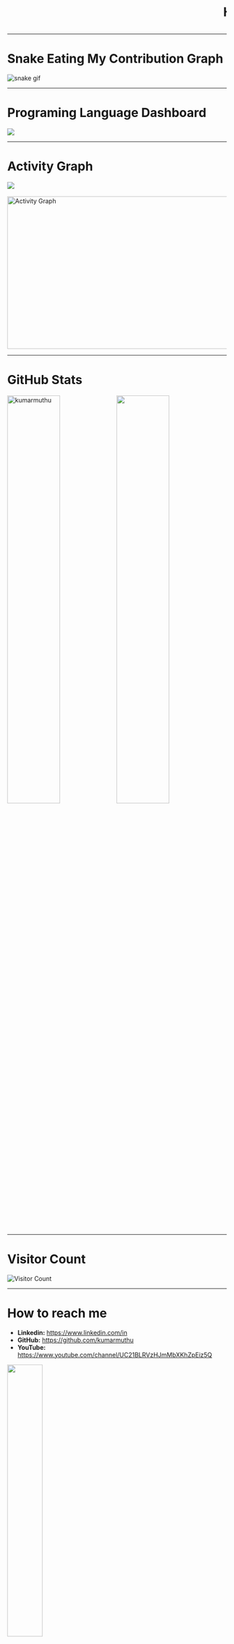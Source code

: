 <marquee scrolldelay="0" scrollamount="8">
    <h1><strong>Hi, welcome to kumarmuthu GitHub 👋...</strong></h1>
  </marquee>
</div>
<hr>
<div>
  <h1 align="left"><strong>Snake Eating My Contribution Graph</strong></h1>
    <img src="https://github.com/kumarmuthu/kumarmuthu/blob/output/github-snake-dark.svg" alt="snake gif">
</div>
<hr>
<div>
  <h1 align="left"><strong>Programing Language Dashboard</strong></h1>
    <a href="https://github.com/kumarmuthu">
    <img src="https://github-readme-stats.vercel.app/api/top-langs/?username=kumarmuthu&theme=tokyonight&layout=compact"/></a>
    <br/>
</div>
<hr>
<div>
  <h1 align="left"><strong>Activity Graph</strong></h1>
      <a href="https://github.com/kumarmuthu">
          <img src="https://github-profile-summary-cards.vercel.app/api/cards/profile-details?username=kumarmuthu&theme=tokyonight"/></a>
      <br/>
      <br/>
      <a href="https://github.com/kumarmuthu">
        <img alt="Activity Graph" src="https://github-readme-activity-graph.vercel.app/graph?username=kumarmuthu&theme=redical&hide_border=true" width="800" height="350"/></a>
</div>
<hr>
<div>
  <h1 align="left"><strong>GitHub Stats</strong></h1>
    <a href="https://github.com/kumarmuthu"><img src="https://github-readme-streak-stats.herokuapp.com?user=kumarmuthu&theme=neon-dark&date_format=M%20j%5B%2C%20Y%5D" alt="kumarmuthu" width=49% height=auto/></a>
    <a href="https://github.com/kumarmuthu"><img src="https://github-readme-stats.vercel.app/api?username=kumarmuthu&show_icons=true&theme=tokyonight" width=49% height=auto/></a>
</div>

<hr>
<div>
<h1 align="left"><strong>Visitor Count</strong></h1>
<img src="https://profile-counter.glitch.me/{kumarmuthu}/count.svg" alt="Visitor Count">
</div>
<hr>
<div>
  <h1 align="left"><strong>How to reach me</strong></h1>
  <ul>
    <li><strong>Linkedin:</strong> <a href="https://www.linkedin.com/in" target="_blank">https://www.linkedin.com/in</a></li>
    <li><strong>GitHub:</strong> <a href="https://github.com/kumarmuthu" target="_blank">https://github.com/kumarmuthu</a></li>
    <li><strong>YouTube:</strong> <a href="https://www.youtube.com/channel/UC21BLRVzHJmMbXKhZpEiz5Q" target="_blank">https://www.youtube.com/channel/UC21BLRVzHJmMbXKhZpEiz5Q</a></li>
  </ul>
</div>
<!--
<div>
  <a href="mailto:EMAIL" target="_blank">
    <img align=center width=100% src="https://readme-typing-svg.herokuapp.com?font=Sora&color=%2336BCF7&center=true&vCenter=true&width=450%&lines=EMAIL" />
</div>
-->
<div>
    <a><img align=center width=40% src="https://readme-typing-svg.herokuapp.com?font=Sora&color=%232CF7E4&center=true&vCenter=true&width=450%&lines=(%2B91)+000-000-0000" /></a>
</div>
<hr>
<div>
  <h1 align="left"><strong>Private Contributions</strong></h1>
  <ul style="list-style-type: disc; padding-left: 0; margin-top: 0; margin-bottom: 0;">
    <li><strong><span style="font-size: 16px;">Available Private Projects, Python Frameworks, and private Utility scripts</span></strong></li>
    <ul style="list-style-type: disc; padding-left: 20px; margin-top: 0; margin-bottom: 0;">
      <li><strong>Python Flask</strong></li>
      <li><strong>Java JSF Project</strong></li>
      <li><strong>AI/Huggingface</strong></li>
      <li><strong>Python Private Logic</strong></li>
      <li><strong>Python Testing Framework</strong></li>
      <li><strong>Python Private Selenium Project</strong></li>
      <li><strong>Private EPS32 with Muthu WebSite</strong></li>
      <li><strong>Python With MongoDB(Store/Retrieve/Delete)</strong></li>
      <li><strong>Python Utility to connect to Google Firebase</strong></li>
      <li><strong>Python Runtime-Based Script Execution Framework</strong></li>
      <li><strong>Python Implementation for Generating and Validating Licenses with Google Firebase</strong></li>
    </ul>
  </ul>
</div>
<hr>
<!-- # (![snake gif]&#40;https://github.com/kumarmuthu/kumarmuthu/blob/output/github-snake-dark.svg&#41;) -->

## Dependencies Packages for all the Repositories:

### AI - MuthuJarvis/requirements.txt
- transformers>=4.41.1
- sacremoses>=0.1.1
- sentencepiece>=0.2.0
- torch>=2.3.0
- torchvision>=0.15.0
- torchaudio>=2.3.0
- googletrans>=4.0.0-rc1
- SpeechRecognition>=3.10.4
- gtts>=2.5.1
- pygame>=2.5.2
- scipy>=1.13.1
- sounddevice>=0.4.7
- datasets>=2.19.1
- python_speech_features>=0.6
- scikit-learn>=1.5.0
- prettytable>=3.9.0

### PrivateLogic - PythonLogic/requirements.txt
- matplotlib>=3.8.4
- selenium>=4.19.0
- psutil>=5.9.8
- paramiko>=3.4.0
- prettytable>=3.10.0
- openpyxl>=3.1.2
- PyYAML>=6.0
- bs4>=0.0.1
- beautifulsoup4>=4.12.2
- requests>=2.31.0
- setuptools>=69.2.0
- urllib3>=2.2.1
- Pillow>=10.3.0
- pytesseract>=0.3.10
- opencv-python>=4.9.0.80
- numpy>=1.26.4
- colorama>=0.4.6
- pyfiglet>=1.0.2
- pytube>=15.0.0
- transformers>=4.41.1
- sacremoses>=0.1.1
- sentencepiece>=0.2.0
- torch>=2.3.0
- torchvision>=0.15.0
- torchaudio>=2.3.0
- googletrans>=4.0.0-rc1
- folium>=0.16.0
- geopy>=2.4.1
- gmplot>=1.4.1
- opencage>=2.4.0

### PrivateSeleniumProject - SeleniumYoutubeViewer/requirements.txt
- paramiko==3.4.0
- prettytable==3.9.0
- openpyxl~=3.1.2
- PyYAML~=6.0
- bs4~=0.0.1
- beautifulsoup4~=4.12.2
- requests==2.31.0
- setuptools==69.1.0
- urllib3==2.2.0
- selenium==4.17.2
- Pillow==10.2.0
- pytesseract~=0.3.10
- opencv-python==4.9.0.80
- numpy==1.26.4
- colorama~=0.4.6
- pyfiglet~=1.0.2

### PythonFlask - requirements.txt
- trio~=0.25.0
- idna~=3.6
- h11~=0.14.0
- pip~=24.0
- attrs~=23.2.0
- Jinja2~=3.1.3
- MarkupSafe~=2.1.5
- outcome~=1.3.0.post0
- sniffio~=1.3.1
- sortedcontainers~=2.4.0
- Werkzeug~=3.0.1
- click~=8.1.7
- blinker~=1.7.0
- itsdangerous~=2.1.2
- bidict~=0.23.1
- Flask~=3.0.2
- wsproto~=1.2.0
- pyotp~=2.9.0
- flask-socketio
- flask-session
- flask-sqlalchemy
- flask-bcrypt
- flask-login
- eventlet
- httpcore

### PythonWithMongoDB - Scripts/requirements.txt
- pymongo>=4.7.3

### TestingFramework - Framework/requirements.txt
- paramiko==3.4.0
- prettytable==3.9.0
- openpyxl~=3.1.2
- PyYAML~=6.0
- bs4~=0.0.1
- beautifulsoup4~=4.12.2
- requests==2.31.0
- setuptools==69.1.0
- urllib3==2.2.0
- selenium==4.17.2
- Pillow==10.2.0
- pytesseract~=0.3.10
- opencv-python==4.9.0.80
- numpy==1.26.4
- colorama~=0.4.6
- pyfiglet~=1.0.2

### TestingFramework - LicenceFileGenerate/requirements.txt
- cryptography~=42.0.5
- firebase~=4.0.1
- firebase-admin~=6.5.0



### AI - MuthuJarvis/requirements.txt
- transformers>=4.41.1
- sacremoses>=0.1.1
- sentencepiece>=0.2.0
- torch>=2.3.0
- torchvision>=0.15.0
- torchaudio>=2.3.0
- googletrans>=4.0.0-rc1
- SpeechRecognition>=3.10.4
- gtts>=2.5.1
- pygame>=2.5.2
- scipy>=1.13.1
- sounddevice>=0.4.7
- datasets>=2.19.1
- python_speech_features>=0.6
- scikit-learn>=1.5.0
- prettytable>=3.9.0

### PrivateLogic - PythonLogic/requirements.txt
- matplotlib>=3.8.4
- selenium>=4.19.0
- psutil>=5.9.8
- paramiko>=3.4.0
- prettytable>=3.10.0
- openpyxl>=3.1.2
- PyYAML>=6.0
- bs4>=0.0.1
- beautifulsoup4>=4.12.2
- requests>=2.31.0
- setuptools>=69.2.0
- urllib3>=2.2.1
- Pillow>=10.3.0
- pytesseract>=0.3.10
- opencv-python>=4.9.0.80
- numpy>=1.26.4
- colorama>=0.4.6
- pyfiglet>=1.0.2
- pytube>=15.0.0
- transformers>=4.41.1
- sacremoses>=0.1.1
- sentencepiece>=0.2.0
- torch>=2.3.0
- torchvision>=0.15.0
- torchaudio>=2.3.0
- googletrans>=4.0.0-rc1
- folium>=0.16.0
- geopy>=2.4.1
- gmplot>=1.4.1
- opencage>=2.4.0

### PrivateSeleniumProject - SeleniumYoutubeViewer/requirements.txt
- paramiko==3.4.0
- prettytable==3.9.0
- openpyxl~=3.1.2
- PyYAML~=6.0
- bs4~=0.0.1
- beautifulsoup4~=4.12.2
- requests==2.31.0
- setuptools==69.1.0
- urllib3==2.2.0
- selenium==4.17.2
- Pillow==10.2.0
- pytesseract~=0.3.10
- opencv-python==4.9.0.80
- numpy==1.26.4
- colorama~=0.4.6
- pyfiglet~=1.0.2

### PythonFlask - requirements.txt
- trio~=0.25.0
- idna~=3.6
- h11~=0.14.0
- pip~=24.0
- attrs~=23.2.0
- Jinja2~=3.1.3
- MarkupSafe~=2.1.5
- outcome~=1.3.0.post0
- sniffio~=1.3.1
- sortedcontainers~=2.4.0
- Werkzeug~=3.0.1
- click~=8.1.7
- blinker~=1.7.0
- itsdangerous~=2.1.2
- bidict~=0.23.1
- Flask~=3.0.2
- wsproto~=1.2.0
- pyotp~=2.9.0
- flask-socketio
- flask-session
- flask-sqlalchemy
- flask-bcrypt
- flask-login
- eventlet
- httpcore

### PythonWithMongoDB - Scripts/requirements.txt
- pymongo>=4.7.3

### TestingFramework - Framework/requirements.txt
- paramiko==3.4.0
- prettytable==3.9.0
- openpyxl~=3.1.2
- PyYAML~=6.0
- bs4~=0.0.1
- beautifulsoup4~=4.12.2
- requests==2.31.0
- setuptools==69.1.0
- urllib3==2.2.0
- selenium==4.17.2
- Pillow==10.2.0
- pytesseract~=0.3.10
- opencv-python==4.9.0.80
- numpy==1.26.4
- colorama~=0.4.6
- pyfiglet~=1.0.2

### TestingFramework - LicenceFileGenerate/requirements.txt
- cryptography~=42.0.5
- firebase~=4.0.1
- firebase-admin~=6.5.0



### AI - MuthuJarvis/requirements.txt
- transformers>=4.41.1
- sacremoses>=0.1.1
- sentencepiece>=0.2.0
- torch>=2.3.0
- torchvision>=0.15.0
- torchaudio>=2.3.0
- googletrans>=4.0.0-rc1
- SpeechRecognition>=3.10.4
- gtts>=2.5.1
- pygame>=2.5.2
- scipy>=1.13.1
- sounddevice>=0.4.7
- datasets>=2.19.1
- python_speech_features>=0.6
- scikit-learn>=1.5.0
- prettytable>=3.9.0

### PrivateLogic - PythonLogic/requirements.txt
- matplotlib>=3.8.4
- selenium>=4.19.0
- psutil>=5.9.8
- paramiko>=3.4.0
- prettytable>=3.10.0
- openpyxl>=3.1.2
- PyYAML>=6.0
- bs4>=0.0.1
- beautifulsoup4>=4.12.2
- requests>=2.31.0
- setuptools>=69.2.0
- urllib3>=2.2.1
- Pillow>=10.3.0
- pytesseract>=0.3.10
- opencv-python>=4.9.0.80
- numpy>=1.26.4
- colorama>=0.4.6
- pyfiglet>=1.0.2
- pytube>=15.0.0
- transformers>=4.41.1
- sacremoses>=0.1.1
- sentencepiece>=0.2.0
- torch>=2.3.0
- torchvision>=0.15.0
- torchaudio>=2.3.0
- googletrans>=4.0.0-rc1
- folium>=0.16.0
- geopy>=2.4.1
- gmplot>=1.4.1
- opencage>=2.4.0

### PrivateSeleniumProject - SeleniumYoutubeViewer/requirements.txt
- paramiko==3.4.0
- prettytable==3.9.0
- openpyxl~=3.1.2
- PyYAML~=6.0
- bs4~=0.0.1
- beautifulsoup4~=4.12.2
- requests==2.31.0
- setuptools==69.1.0
- urllib3==2.2.0
- selenium==4.17.2
- Pillow==10.2.0
- pytesseract~=0.3.10
- opencv-python==4.9.0.80
- numpy==1.26.4
- colorama~=0.4.6
- pyfiglet~=1.0.2

### PythonFlask - requirements.txt
- trio~=0.25.0
- idna~=3.6
- h11~=0.14.0
- pip~=24.0
- attrs~=23.2.0
- Jinja2~=3.1.3
- MarkupSafe~=2.1.5
- outcome~=1.3.0.post0
- sniffio~=1.3.1
- sortedcontainers~=2.4.0
- Werkzeug~=3.0.1
- click~=8.1.7
- blinker~=1.7.0
- itsdangerous~=2.1.2
- bidict~=0.23.1
- Flask~=3.0.2
- wsproto~=1.2.0
- pyotp~=2.9.0
- flask-socketio
- flask-session
- flask-sqlalchemy
- flask-bcrypt
- flask-login
- eventlet
- httpcore

### PythonWithMongoDB - Scripts/requirements.txt
- pymongo>=4.7.3

### TestingFramework - Framework/requirements.txt
- paramiko==3.4.0
- prettytable==3.9.0
- openpyxl~=3.1.2
- PyYAML~=6.0
- bs4~=0.0.1
- beautifulsoup4~=4.12.2
- requests==2.31.0
- setuptools==69.1.0
- urllib3==2.2.0
- selenium==4.17.2
- Pillow==10.2.0
- pytesseract~=0.3.10
- opencv-python==4.9.0.80
- numpy==1.26.4
- colorama~=0.4.6
- pyfiglet~=1.0.2

### TestingFramework - LicenceFileGenerate/requirements.txt
- cryptography~=42.0.5
- firebase~=4.0.1
- firebase-admin~=6.5.0



### AI - MuthuJarvis/requirements.txt
- transformers>=4.41.1
- sacremoses>=0.1.1
- sentencepiece>=0.2.0
- torch>=2.3.0
- torchvision>=0.15.0
- torchaudio>=2.3.0
- googletrans>=4.0.0-rc1
- SpeechRecognition>=3.10.4
- gtts>=2.5.1
- pygame>=2.5.2
- scipy>=1.13.1
- sounddevice>=0.4.7
- datasets>=2.19.1
- python_speech_features>=0.6
- scikit-learn>=1.5.0
- prettytable>=3.9.0

### PrivateLogic - PythonLogic/requirements.txt
- matplotlib>=3.8.4
- selenium>=4.19.0
- psutil>=5.9.8
- paramiko>=3.4.0
- prettytable>=3.10.0
- openpyxl>=3.1.2
- PyYAML>=6.0
- bs4>=0.0.1
- beautifulsoup4>=4.12.2
- requests>=2.31.0
- setuptools>=69.2.0
- urllib3>=2.2.1
- Pillow>=10.3.0
- pytesseract>=0.3.10
- opencv-python>=4.9.0.80
- numpy>=1.26.4
- colorama>=0.4.6
- pyfiglet>=1.0.2
- pytube>=15.0.0
- transformers>=4.41.1
- sacremoses>=0.1.1
- sentencepiece>=0.2.0
- torch>=2.3.0
- torchvision>=0.15.0
- torchaudio>=2.3.0
- googletrans>=4.0.0-rc1
- folium>=0.16.0
- geopy>=2.4.1
- gmplot>=1.4.1
- opencage>=2.4.0

### PrivateSeleniumProject - SeleniumYoutubeViewer/requirements.txt
- paramiko==3.4.0
- prettytable==3.9.0
- openpyxl~=3.1.2
- PyYAML~=6.0
- bs4~=0.0.1
- beautifulsoup4~=4.12.2
- requests==2.31.0
- setuptools==69.1.0
- urllib3==2.2.0
- selenium==4.17.2
- Pillow==10.2.0
- pytesseract~=0.3.10
- opencv-python==4.9.0.80
- numpy==1.26.4
- colorama~=0.4.6
- pyfiglet~=1.0.2

### PythonFlask - requirements.txt
- trio~=0.25.0
- idna~=3.6
- h11~=0.14.0
- pip~=24.0
- attrs~=23.2.0
- Jinja2~=3.1.3
- MarkupSafe~=2.1.5
- outcome~=1.3.0.post0
- sniffio~=1.3.1
- sortedcontainers~=2.4.0
- Werkzeug~=3.0.1
- click~=8.1.7
- blinker~=1.7.0
- itsdangerous~=2.1.2
- bidict~=0.23.1
- Flask~=3.0.2
- wsproto~=1.2.0
- pyotp~=2.9.0
- flask-socketio
- flask-session
- flask-sqlalchemy
- flask-bcrypt
- flask-login
- eventlet
- httpcore

### PythonWithMongoDB - Scripts/requirements.txt
- pymongo>=4.7.3

### TestingFramework - Framework/requirements.txt
- paramiko==3.4.0
- prettytable==3.9.0
- openpyxl~=3.1.2
- PyYAML~=6.0
- bs4~=0.0.1
- beautifulsoup4~=4.12.2
- requests==2.31.0
- setuptools==69.1.0
- urllib3==2.2.0
- selenium==4.17.2
- Pillow==10.2.0
- pytesseract~=0.3.10
- opencv-python==4.9.0.80
- numpy==1.26.4
- colorama~=0.4.6
- pyfiglet~=1.0.2

### TestingFramework - LicenceFileGenerate/requirements.txt
- cryptography~=42.0.5
- firebase~=4.0.1
- firebase-admin~=6.5.0

